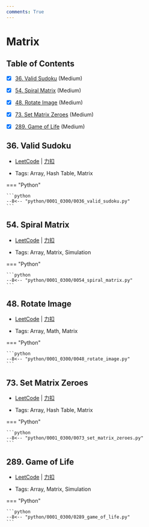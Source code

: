 ```yaml
---
comments: True
---
```


# Matrix

## Table of Contents

- [x] [36. Valid Sudoku](#36-valid-sudoku) (Medium)
- [x] [54. Spiral Matrix](#54-spiral-matrix) (Medium)
- [x] [48. Rotate Image](#48-rotate-image) (Medium)
- [x] [73. Set Matrix Zeroes](#73-set-matrix-zeroes) (Medium)
- [x] [289. Game of Life](#289-game-of-life) (Medium)


## 36. Valid Sudoku

-    [LeetCode](https://leetcode.com/problems/valid-sudoku/) | [力扣](https://leetcode.cn/problems/valid-sudoku/)

-   Tags: Array, Hash Table, Matrix

=== "Python"

    ```python
    --8<-- "python/0001_0300/0036_valid_sudoku.py"
    ```



## 54. Spiral Matrix

-    [LeetCode](https://leetcode.com/problems/spiral-matrix/) | [力扣](https://leetcode.cn/problems/spiral-matrix/)

-   Tags: Array, Matrix, Simulation

=== "Python"

    ```python
    --8<-- "python/0001_0300/0054_spiral_matrix.py"
    ```



## 48. Rotate Image

-    [LeetCode](https://leetcode.com/problems/rotate-image/) | [力扣](https://leetcode.cn/problems/rotate-image/)

-   Tags: Array, Math, Matrix

=== "Python"

    ```python
    --8<-- "python/0001_0300/0048_rotate_image.py"
    ```



## 73. Set Matrix Zeroes

-    [LeetCode](https://leetcode.com/problems/set-matrix-zeroes/) | [力扣](https://leetcode.cn/problems/set-matrix-zeroes/)

-   Tags: Array, Hash Table, Matrix

=== "Python"

    ```python
    --8<-- "python/0001_0300/0073_set_matrix_zeroes.py"
    ```



## 289. Game of Life

-    [LeetCode](https://leetcode.com/problems/game-of-life/) | [力扣](https://leetcode.cn/problems/game-of-life/)

-   Tags: Array, Matrix, Simulation

=== "Python"

    ```python
    --8<-- "python/0001_0300/0289_game_of_life.py"
    ```
